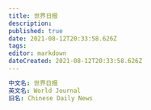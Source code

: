```yaml
---
title: 世界日报
description: 
published: true
date: 2021-08-12T20:33:58.626Z
tags: 
editor: markdown
dateCreated: 2021-08-12T20:33:58.626Z
---
```


```YAML
中文名: 世界日报
英文名: World Journal
旧名: Chinese Daily News
```


